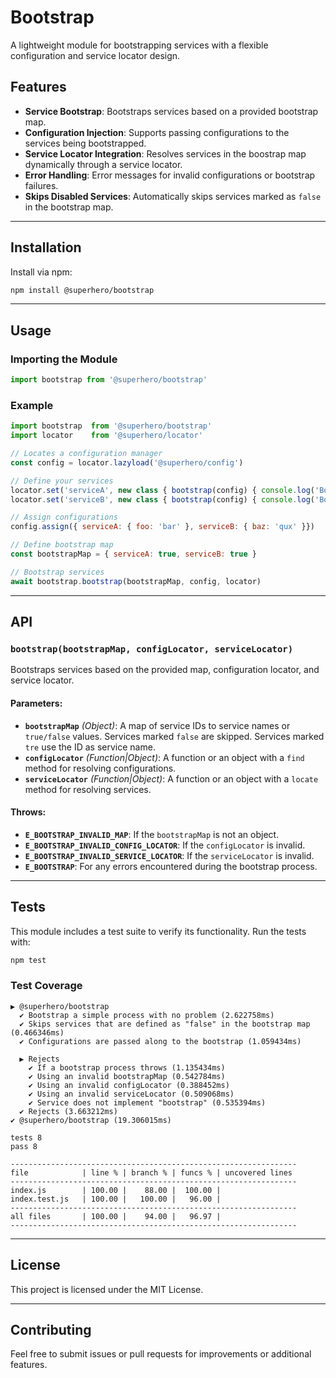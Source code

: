 
# Bootstrap

A lightweight module for bootstrapping services with a flexible configuration and service locator design.

## Features

- **Service Bootstrap**: Bootstraps services based on a provided bootstrap map.
- **Configuration Injection**: Supports passing configurations to the services being bootstrapped.
- **Service Locator Integration**: Resolves services in the boostrap map dynamically through a service locator.
- **Error Handling**: Error messages for invalid configurations or bootstrap failures.
- **Skips Disabled Services**: Automatically skips services marked as `false` in the bootstrap map.

---

## Installation

Install via npm:

```bash
npm install @superhero/bootstrap
```

---

## Usage

### Importing the Module
```javascript
import bootstrap from '@superhero/bootstrap'
```

### Example

```javascript
import bootstrap  from '@superhero/bootstrap'
import locator    from '@superhero/locator'

// Locates a configuration manager
const config = locator.lazyload('@superhero/config')

// Define your services
locator.set('serviceA', new class { bootstrap(config) { console.log('Bootstrapping serviceA', config) } })
locator.set('serviceB', new class { bootstrap(config) { console.log('Bootstrapping serviceB', config) } })

// Assign configurations
config.assign({ serviceA: { foo: 'bar' }, serviceB: { baz: 'qux' }})

// Define bootstrap map
const bootstrapMap = { serviceA: true, serviceB: true }

// Bootstrap services
await bootstrap.bootstrap(bootstrapMap, config, locator)
```

---

## API

### **`bootstrap(bootstrapMap, configLocator, serviceLocator)`**

Bootstraps services based on the provided map, configuration locator, and service locator.

#### Parameters:

- **`bootstrapMap`** *(Object)*: A map of service IDs to service names or `true/false` values. Services marked `false` are skipped. Services marked `tre` use the ID as service name.
- **`configLocator`** *(Function|Object)*: A function or an object with a `find` method for resolving configurations.
- **`serviceLocator`** *(Function|Object)*: A function or an object with a `locate` method for resolving services.

#### Throws:

- **`E_BOOTSTRAP_INVALID_MAP`**: If the `bootstrapMap` is not an object.
- **`E_BOOTSTRAP_INVALID_CONFIG_LOCATOR`**: If the `configLocator` is invalid.
- **`E_BOOTSTRAP_INVALID_SERVICE_LOCATOR`**: If the `serviceLocator` is invalid.
- **`E_BOOTSTRAP`**: For any errors encountered during the bootstrap process.

---

## Tests

This module includes a test suite to verify its functionality. Run the tests with:

```bash
npm test
```

### Test Coverage

```
▶ @superhero/bootstrap
  ✔ Bootstrap a simple process with no problem (2.622758ms)
  ✔ Skips services that are defined as "false" in the bootstrap map (0.466346ms)
  ✔ Configurations are passed along to the bootstrap (1.059434ms)

  ▶ Rejects
    ✔ If a bootstrap process throws (1.135434ms)
    ✔ Using an invalid bootstrapMap (0.542784ms)
    ✔ Using an invalid configLocator (0.388452ms)
    ✔ Using an invalid serviceLocator (0.509068ms)
    ✔ Service does not implement "bootstrap" (0.535394ms)
  ✔ Rejects (3.663212ms)
✔ @superhero/bootstrap (19.306015ms)

tests 8
pass 8

----------------------------------------------------------------
file            | line % | branch % | funcs % | uncovered lines
----------------------------------------------------------------
index.js        | 100.00 |    88.00 |  100.00 | 
index.test.js   | 100.00 |   100.00 |   96.00 | 
----------------------------------------------------------------
all files       | 100.00 |    94.00 |   96.97 | 
----------------------------------------------------------------
```

---

## License
This project is licensed under the MIT License.

---

## Contributing
Feel free to submit issues or pull requests for improvements or additional features.
